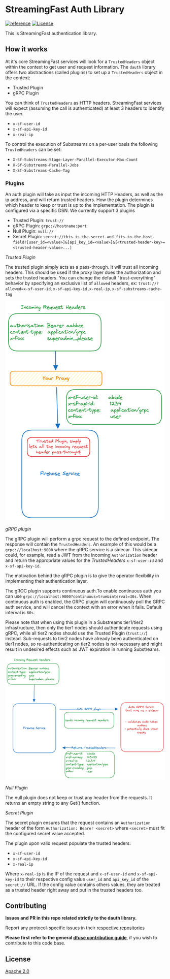 # StreamingFast Auth Library

[![reference](https://img.shields.io/badge/godoc-reference-5272B4.svg?style=flat-square)](https://pkg.go.dev/github.com/streamingfast/dauth)
[![License](https://img.shields.io/badge/License-Apache%202.0-blue.svg)](https://opensource.org/licenses/Apache-2.0)


This is StreamingFast authentication library.

## How it works

At it's core StreamingFast services will look for a `TrustedHeaders` object within the context to get user and request information. The `dauth` library offers two abstractions (called plugins) to set up a `TrustedHeaders` object in the context:

- Trusted Plugin
- gRPC Plugin

You can think of `TrustedHeaders` as HTTP headers. StreamingFast services will expect (assuming the call is authenticated) at least 3 headers to identify the user.

- `x-sf-user-id`
- `x-sf-api-key-id`
- `x-real-ip`

To control the execution of Substreams on a per-user basis the following `TrustedHeaders` can be set:

- `X-Sf-Substreams-Stage-Layer-Parallel-Executor-Max-Count`
- `X-Sf-Substreams-Parallel-Jobs`
- `X-Sf-Substreams-Cache-Tag`

### Plugins

An auth plugin will take as input the incoming HTTP Headers, as well as the ip address, and will return trusted headers. How the plugin determines
which header to keep or trust is up to the implementation. The plugin is configured via a specific DSN. We currently support 3 plugins

- Trusted Plugin: `trust://`
- gRPC Plugin: `grpc://hostname:port`
- Null Plugin: `null://`
- Secret Plugin: `secret://this-is-the-secret-and-fits-in-the-host-field?[user_id=<value>]&[api_key_id=<value>]&[<trusted-header-key>=<trusted-header-value>...]`

*Trusted Plugin*

The trusted plugin simply acts as a pass-through. It will trust all incoming headers. This should be used if the proxy layer does the authorization and sets the trusted headers.
You can change the default "trust-everything" behavior by specifying an exclusive list of `allowed` headers, ex: `trust://?allowed=x-sf-user-id,x-sf-api-key-id,x-real-ip,x-sf-substreams-cache-tag`

![Trusted Plugin](./docs/trusted_plugin.png)

*gRPC plugin*

The gRPC plugin will perform a grpc request to the defined endpoint. The response will contain the `TrustedHeaders`. An example of this would be a `grpc://localhost:9000` where
the gRPC service is a sidecar. This sidecar could, for example, read a JWT from the incoming `Authorization` header and return the appropriate values for the *TrustedHeaders* `x-sf-user-id` and `x-sf-api-key-id`.

The motivation behind the gRPC plugin is to give the operator flexibility in implementing their authentication layer.

The gROC plugin supports continuous auth.To enable continuous auth you can use `grpc://localhost:9000?continuous=true&interval=30s`. When continuous auth is enabled, the GRPC plugin will continuously poll the GRPC auth service, and will cancel the context with an error when it fails. Default interval is `60s`.

Please note that when using this plugin in a Substreams tier1/tier2 infrastructure, then only the tier1 nodes should authenticate requests using gRPC, while all tier2 nodes should use the Trusted Plugin (`trust://`) instead. Sub-requests to tier2 nodes have already been authenticated on tier1 nodes, so re-authenticating on tier2 nodes is not necessary and might result in undesired effects such as JWT expiration in running Substreams.

![gRPC Plugin](./docs/grpc_plugin.png)

*Null Plugin*

The null plugin does not keep or trust any header from the requests. It returns an empty string to any Get() function.

*Secret Plugin*

The secret plugin ensures that the request contains an `Authorization` header of the form `Authorization: Bearer <secret>` where `<secret>` must fit the configured secret value accepted.

The plugin upon valid request populate the trusted headers:

- `x-sf-user-id`
- `x-sf-api-key-id`
- `x-real-ip`

Where `x-real-ip` is the IP of the request and `x-sf-user-id` and `x-sf-api-key-id` to their respective config value `user_id` and `api_key_id` of the `secret://` URL. If the config value contains others values, they are treated as a trusted header right away and put in the trusted headers too.

## Contributing

**Issues and PR in this repo related strictly to the dauth library.**

Report any protocol-specific issues in their
[respective repositories](https://github.com/streamingfast/streamingfast#protocols)

**Please first refer to the general
[dfuse contribution guide](https://github.com/streamingfast/streamingfast/blob/master/CONTRIBUTING.md)**,
if you wish to contribute to this code base.

## License

[Apache 2.0](LICENSE)
